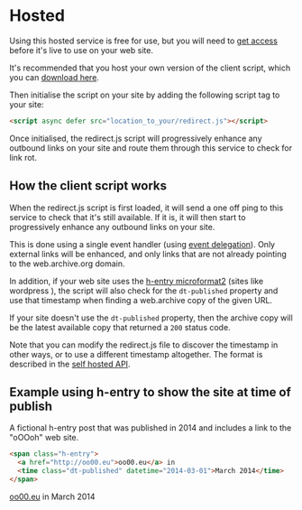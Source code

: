 # Hosted

Using this hosted service is free for use, but you will need to [get access](/access) before it's live to use on your web site.

It's recommended that you host your own version of the client script, which you can [download here](/static/redirect.js).

Then initialise the script on your site by adding the following script tag to your site:

```html
<script async defer src="location_to_your/redirect.js"></script>
```

Once initialised, the redirect.js script will progressively enhance any outbound links on your site and route them through this service to check for link rot.

## How the client script works

When the redirect.js script is first loaded, it will send a one off ping to this service to check that it's still available. If it is, it will then start to progressively enhance any outbound links on your site.

This is done using a single event handler (using [event delegation](https://developer.mozilla.org/en-US/docs/Learn/JavaScript/Building_blocks/Events#event_delegation)). Only external links will be enhanced, and only links that are not already pointing to the web.archive.org domain.

In addition, if your web site uses the [h-entry microformat2](https://indieweb.org/h-entry) (sites like wordpress ), the script will also check for the `dt-published` property and use that timestamp when finding a web.archive copy of the given URL.

If your site doesn't use the `dt-published` property, then the archive copy will be the latest available copy that returned a `200` status code.

Note that you can modify the redirect.js file to discover the timestamp in other ways, or to use a different timestamp altogether. The format is described in the [self hosted API](/docs/self-hosted#api).

## Example using h-entry to show the site at time of publish

A fictional h-entry post that was published in 2014 and includes a link to the "oOOoh" web site.

```html
<span class="h-entry">
  <a href="http://oo00.eu">oo00.eu</a> in
  <time class="dt-published" datetime="2014-03-01">March 2014</time>
</span>
```

<output>
<span class="h-entry"><a href="http://oo00.eu">oo00.eu</a> in <time class="dt-published" datetime="2014-03-01">March 2014</time></span>
</output>

<script src="/static/redirect.js"></script>
